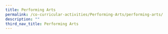 ```yaml
---
title: Performing Arts
permalink: /co-curricular-activities/Performing-Arts/performing-arts/
description: ""
third_nav_title: Performing Arts
---
```

